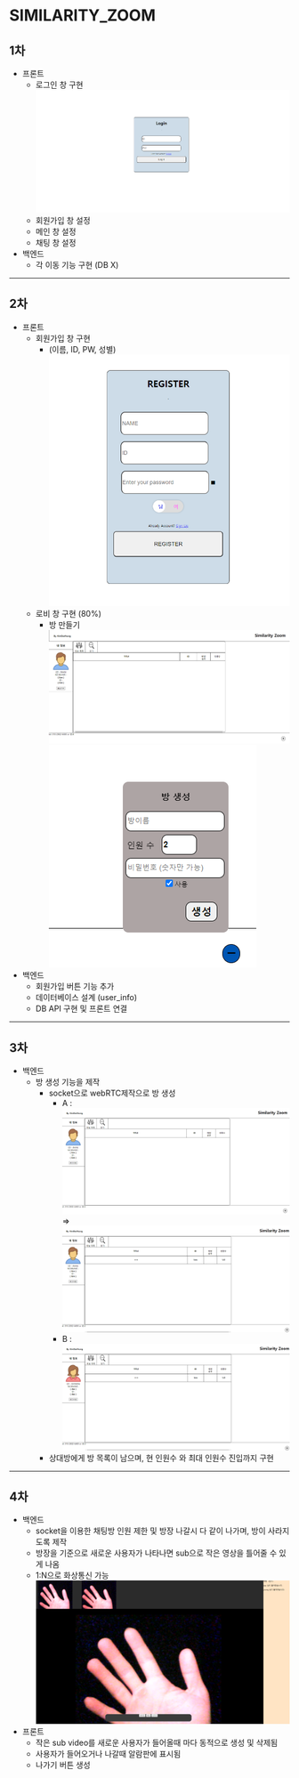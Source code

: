 # SIMILARITY_ZOOM

## 1차
- 프론트
    - 로그인 창 구현
    ![alt text](image.png)
    - 회원가입 창 설정
    - 메인 창 설정
    - 채팅 창 설정
- 백엔드
    - 각 이동 기능 구현 (DB X)

---------------------------------------------

## 2차
- 프론트 
    - 회원가입 창 구현 
        - (이름, ID, PW, 성별)
        ![alt text](image-2.png)
    - 로비 창 구현 (80%)
        - 방 만들기
        ![alt text](image-1.png)
        ![alt text](image-3.png)
- 백엔드
    - 회원가입 버튼 기능 추가
    - 데이터베이스 설계 (user_info)
    - DB API 구현 및 프론트 연결

---------------------------------------------

## 3차
- 백엔드
    - 방 생성 기능을 제작
        - socket으로 webRTC제작으로 방 생성
            - A : ![alt text](image-4.png) => ![alt text](image-5.png)
            - B : ![alt text](image-6.png)
        - 상대방에게 방 목록이 남으며, 현 인원수 와 최대 인원수 진입까지 구현

---------------------------------------------

## 4차
- 백엔드
    - socket을 이용한 채팅방 인원 제한 및 방장 나갈시 다 같이 나가며, 방이 사라지도록 제작
    - 방장을 기준으로 새로운 사용자가 나타나면 sub으로 작은 영상을 틀어줄 수 있게 나옴
    - 1:N으로 화상통신 가능 
    ![alt text](image-7.png) 
- 프론트
    - 작은 sub video를 새로운 사용자가 들어올때 마다 동적으로 생성 및 삭제됨
    - 사용자가 들어오거나 나갈때 알람판에 표시됨
    - 나가기 버튼 생성